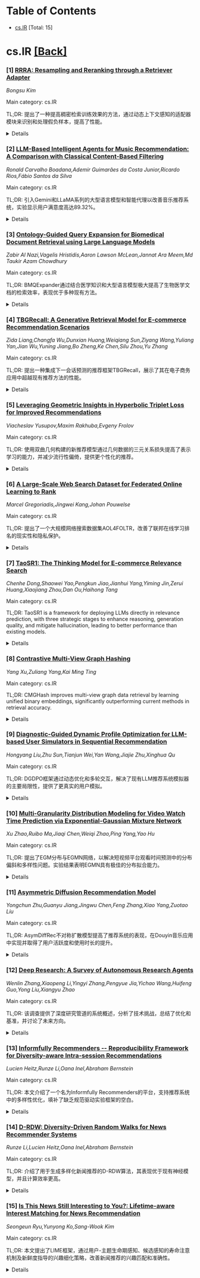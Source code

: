 <div id=toc></div>

# Table of Contents

- [cs.IR](#cs.IR) [Total: 15]


<div id='cs.IR'></div>

# cs.IR [[Back]](#toc)

### [1] [RRRA: Resampling and Reranking through a Retriever Adapter](https://arxiv.org/abs/2508.11670)
*Bongsu Kim*

Main category: cs.IR

TL;DR: 提出了一种提高稠密检索训练效果的方法，通过动态上下文感知的适配器模块来识别和处理假负样本，提高了性能。


<details>
  <summary>Details</summary>
Motivation: 动机在于改善稠密检索中的训练质量，通过选择高质量的难负样本并避免假负样本的影响。

Method: 提出了一种可学习的适配模块，它可以监控双编码器的表示来估算难负样本是假负样本的可能性。

Result: 在标准基准测试中，增强适配器的框架持续优于强大的双编码器基线，这说明在稠密检索中明确建模假负样本的优势。

Conclusion: 明确的假负样本建模确实可以提高稠密检索的表现。

Abstract: In dense retrieval, effective training hinges on selecting high quality hard
negatives while avoiding false negatives. Recent methods apply heuristics based
on positive document scores to identify hard negatives, improving both
performance and interpretability. However, these global, example agnostic
strategies often miss instance specific false negatives. To address this, we
propose a learnable adapter module that monitors Bi-Encoder representations to
estimate the likelihood that a hard negative is actually a false negative. This
probability is modeled dynamically and contextually, enabling fine-grained,
query specific judgments. The predicted scores are used in two downstream
components: (1) resampling, where negatives are reweighted during training, and
(2) reranking, where top-k retrieved documents are reordered at inference.
Empirical results on standard benchmarks show that our adapter-enhanced
framework consistently outperforms strong Bi-Encoder baselines, underscoring
the benefit of explicit false negative modeling in dense retrieval.

</details>


### [2] [LLM-Based Intelligent Agents for Music Recommendation: A Comparison with Classical Content-Based Filtering](https://arxiv.org/abs/2508.11671)
*Ronald Carvalho Boadana,Ademir Guimarães da Costa Junior,Ricardo Rios,Fábio Santos da Silva*

Main category: cs.IR

TL;DR: 引入Gemini和LLaMA系列的大型语言模型和智能代理以改善音乐推荐系统，实验显示用户满意度高达89.32%。


<details>
  <summary>Details</summary>
Motivation: 由于音乐在流媒体平台上的可用性不断增加，用户面临信息过载的问题。

Method: 研究人员使用来自Gemini和LLaMA系列的大型语言模型（LLMs），结合智能代理，构建了一个多智能体个性化音乐推荐系统。

Result: LLMs在用户满意度、创新性和计算效率方面表现优于传统内容推荐模型，用户满意率可达到89.32%。

Conclusion: 结果表明，LLMs在音乐推荐系统中具有很大的应用潜力。

Abstract: The growing availability of music on streaming platforms has led to
information overload for users. To address this issue and enhance the user
experience, increasingly sophisticated recommendation systems have been
proposed. This work investigates the use of Large Language Models (LLMs) from
the Gemini and LLaMA families, combined with intelligent agents, in a
multi-agent personalized music recommendation system. The results are compared
with a traditional content-based recommendation model, considering user
satisfaction, novelty, and computational efficiency. LLMs achieved satisfaction
rates of up to \textit{89{,}32\%}, indicating their promising potential in
music recommendation systems.

</details>


### [3] [Ontology-Guided Query Expansion for Biomedical Document Retrieval using Large Language Models](https://arxiv.org/abs/2508.11784)
*Zabir Al Nazi,Vagelis Hristidis,Aaron Lawson McLean,Jannat Ara Meem,Md Taukir Azam Chowdhury*

Main category: cs.IR

TL;DR: BMQExpander通过结合医学知识和大型语言模型极大提高了生物医学文档的检索效率，表现优于多种现有方法。


<details>
  <summary>Details</summary>
Motivation: 有效的问答系统需要有效的文档检索技术，而生物医学领域的特定词汇和语义模糊性使这一任务具有挑战性。

Method: 提出了BMQExpander，一种结合UMLS Meta词库和大型语言模型（LLMs）的新型本体感知查询扩展管道。

Result: 在NFCorpus、TREC-COVID和SciFact三个生物医学信息检索基准测试中，BMQExpander比稀疏基线提高了22.1%，比最强基线提高了6.5%。在查询扰动设置下，BMQExpander较强基线提高了15.7%。

Conclusion: BMQExpander在生物医学信息检索中表现优异，具有较好的通用性，并在查询扩展中产生较少的幻觉。

Abstract: Effective Question Answering (QA) on large biomedical document collections
requires effective document retrieval techniques. The latter remains a
challenging task due to the domain-specific vocabulary and semantic ambiguity
in user queries. We propose BMQExpander, a novel ontology-aware query expansion
pipeline that combines medical knowledge - definitions and relationships - from
the UMLS Metathesaurus with the generative capabilities of large language
models (LLMs) to enhance retrieval effectiveness. We implemented several
state-of-the-art baselines, including sparse and dense retrievers, query
expansion methods, and biomedical-specific solutions. We show that BMQExpander
has superior retrieval performance on three popular biomedical Information
Retrieval (IR) benchmarks: NFCorpus, TREC-COVID, and SciFact - with
improvements of up to 22.1% in NDCG@10 over sparse baselines and up to 6.5%
over the strongest baseline. Further, BMQExpander generalizes robustly under
query perturbation settings, in contrast to supervised baselines, achieving up
to 15.7% improvement over the strongest baseline. As a side contribution, we
publish our paraphrased benchmarks. Finally, our qualitative analysis shows
that BMQExpander has fewer hallucinations compared to other LLM-based query
expansion baselines.

</details>


### [4] [TBGRecall: A Generative Retrieval Model for E-commerce Recommendation Scenarios](https://arxiv.org/abs/2508.11977)
*Zida Liang,Changfa Wu,Dunxian Huang,Weiqiang Sun,Ziyang Wang,Yuliang Yan,Jian Wu,Yuning Jiang,Bo Zheng,Ke Chen,Silu Zhou,Yu Zhang*

Main category: cs.IR

TL;DR: 提出一种集成下一会话预测的推荐框架TBGRecall，展示了其在电子商务应用中超越现有推荐方法的性能。


<details>
  <summary>Details</summary>
Motivation: 提升推荐系统，减少生成模型在检索任务中的局限性。

Method: 提出TBGRecall框架，融合下一会话预测（NSP），通过将输入样本分割为多会话序列并运用增量训练方法提高训练效率。

Result: TBGRecall在公开基准测试和大规模工业数据集上表现优于现有推荐方法，并展示了明显的缩放规律趋势。

Conclusion: NSP显著提升了电子商务生成推荐系统的有效性。

Abstract: Recommendation systems are essential tools in modern e-commerce, facilitating
personalized user experiences by suggesting relevant products. Recent
advancements in generative models have demonstrated potential in enhancing
recommendation systems; however, these models often exhibit limitations in
optimizing retrieval tasks, primarily due to their reliance on autoregressive
generation mechanisms. Conventional approaches introduce sequential
dependencies that impede efficient retrieval, as they are inherently unsuitable
for generating multiple items without positional constraints within a single
request session. To address these limitations, we propose TBGRecall, a
framework integrating Next Session Prediction (NSP), designed to enhance
generative retrieval models for e-commerce applications. Our framework
reformulation involves partitioning input samples into multi-session sequences,
where each sequence comprises a session token followed by a set of item tokens,
and then further incorporate multiple optimizations tailored to the generative
task in retrieval scenarios. In terms of training methodology, our pipeline
integrates limited historical data pre-training with stochastic partial
incremental training, significantly improving training efficiency and
emphasizing the superiority of data recency over sheer data volume. Our
extensive experiments, conducted on public benchmarks alongside a large-scale
industrial dataset from TaoBao, show TBGRecall outperforms the state-of-the-art
recommendation methods, and exhibits a clear scaling law trend. Ultimately, NSP
represents a significant advancement in the effectiveness of generative
recommendation systems for e-commerce applications.

</details>


### [5] [Leveraging Geometric Insights in Hyperbolic Triplet Loss for Improved Recommendations](https://arxiv.org/abs/2508.11978)
*Viacheslav Yusupov,Maxim Rakhuba,Evgeny Frolov*

Main category: cs.IR

TL;DR: 使用双曲几何构建的新推荐模型通过几何数据的三元关系损失提高了表示学习的能力，并减少流行性偏倚，提供更个性化的推荐。


<details>
  <summary>Details</summary>
Motivation: 利用双曲几何可以在推荐系统中更好地捕捉互动数据中的复杂模式，提高表示学习的能力和计算稳定性。

Method: 重新定义双曲距离以提高表示能力；使用三元关系损失将用户与其偏好和非偏好选择的三元关系进行建模，以更好地捕捉用户项目交互。

Result: 双曲方法不仅优于现有的欧几里得和双曲模型，还减少了流行性偏倚，带来了更多样化和个性化的推荐。

Conclusion: 本文提出了一种新颖的双曲推荐模型，在提高表示学习的同时增加了计算稳定性，通过改变双曲距离的定义提高了表示能力，能够学习更具表达力的用户和项目表示。

Abstract: Recent studies have demonstrated the potential of hyperbolic geometry for
capturing complex patterns from interaction data in recommender systems. In
this work, we introduce a novel hyperbolic recommendation model that uses
geometrical insights to improve representation learning and increase
computational stability at the same time. We reformulate the notion of
hyperbolic distances to unlock additional representation capacity over
conventional Euclidean space and learn more expressive user and item
representations. To better capture user-items interactions, we construct a
triplet loss that models ternary relations between users and their
corresponding preferred and nonpreferred choices through a mix of pairwise
interaction terms driven by the geometry of data. Our hyperbolic approach not
only outperforms existing Euclidean and hyperbolic models but also reduces
popularity bias, leading to more diverse and personalized recommendations.

</details>


### [6] [A Large-Scale Web Search Dataset for Federated Online Learning to Rank](https://arxiv.org/abs/2508.12353)
*Marcel Gregoriadis,Jingwei Kang,Johan Pouwelse*

Main category: cs.IR

TL;DR: 提出了一个大规模网络搜索数据集AOL4FOLTR，改善了联邦在线学习排名的现实性和隐私保护。


<details>
  <summary>Details</summary>
Motivation: 集中收集搜索交互日志进行排名模型训练会引发显著的隐私问题。

Method: 提出了AOL4FOLTR，一个包含260万次查询、涉及1万名用户的大规模网络搜索数据集，包含用户标识符、真实点击数据和查询时间戳。

Result: AOL4FOLTR数据集解决了现有基准测试的关键限制，可以进行真实的用户分区、行为建模和异步联邦学习场景。

Conclusion: AOL4FOLTR提供了更现实的实验结果，促进了隐私保护的联邦在线学习排名研究的发展。

Abstract: The centralized collection of search interaction logs for training ranking
models raises significant privacy concerns. Federated Online Learning to Rank
(FOLTR) offers a privacy-preserving alternative by enabling collaborative model
training without sharing raw user data. However, benchmarks in FOLTR are
largely based on random partitioning of classical learning-to-rank datasets,
simulated user clicks, and the assumption of synchronous client participation.
This oversimplifies real-world dynamics and undermines the realism of
experimental results. We present AOL4FOLTR, a large-scale web search dataset
with 2.6 million queries from 10,000 users. Our dataset addresses key
limitations of existing benchmarks by including user identifiers, real click
data, and query timestamps, enabling realistic user partitioning, behavior
modeling, and asynchronous federated learning scenarios.

</details>


### [7] [TaoSR1: The Thinking Model for E-commerce Relevance Search](https://arxiv.org/abs/2508.12365)
*Chenhe Dong,Shaowei Yao,Pengkun Jiao,Jianhui Yang,Yiming Jin,Zerui Huang,Xiaojiang Zhou,Dan Ou,Haihong Tang*

Main category: cs.IR

TL;DR: TaoSR1 is a framework for deploying LLMs directly in relevance prediction, with three strategic stages to enhance reasoning, generation quality, and mitigate hallucination, leading to better performance than existing models.


<details>
  <summary>Details</summary>
Motivation: To address the limitations of BERT-based models in semantic matching due to lack of complex reasoning capabilities and to improve the feasibility of deploying Large Language Models directly for relevance prediction in e-commerce search, overcoming issues like error accumulation and hallucination.

Method: The proposed TaoSR1 framework includes three stages: (1) Supervised Fine-Tuning with Chain-of-Thought (CoT) that instills reasoning; (2) Offline sampling with a pass@N strategy and Direct Preference Optimization for improved generation quality; and (3) Difficulty-based dynamic sampling with Group Relative Policy Optimization to mitigate discriminative hallucination, combined with post-CoT processing and cumulative probability-based partitioning for efficient online deployment.

Result: The TaoSR1 framework achieves significant improvements over baseline models in relevance prediction tasks, both in offline datasets and in online human evaluations, showing the effectiveness of its strategic stages and techniques.

Conclusion: TaoSR1 framework significantly outperforms existing models both offline and in human evaluations online, providing a novel approach to LLM deployment in relevance classification.

Abstract: Query-product relevance prediction is a core task in e-commerce search.
BERT-based models excel at semantic matching but lack complex reasoning
capabilities. While Large Language Models (LLMs) are explored, most still use
discriminative fine-tuning or distill to smaller models for deployment. We
propose a framework to directly deploy LLMs for this task, addressing key
challenges: Chain-of-Thought (CoT) error accumulation, discriminative
hallucination, and deployment feasibility. Our framework, TaoSR1, involves
three stages: (1) Supervised Fine-Tuning (SFT) with CoT to instill reasoning;
(2) Offline sampling with a pass@N strategy and Direct Preference Optimization
(DPO) to improve generation quality; and (3) Difficulty-based dynamic sampling
with Group Relative Policy Optimization (GRPO) to mitigate discriminative
hallucination. Additionally, post-CoT processing and a cumulative
probability-based partitioning method enable efficient online deployment.
TaoSR1 significantly outperforms baselines on offline datasets and achieves
substantial gains in online side-by-side human evaluations, introducing a novel
paradigm for applying CoT reasoning to relevance classification.

</details>


### [8] [Contrastive Multi-View Graph Hashing](https://arxiv.org/abs/2508.12377)
*Yang Xu,Zuliang Yang,Kai Ming Ting*

Main category: cs.IR

TL;DR: CMGHash improves multi-view graph data retrieval by learning unified binary embeddings, significantly outperforming current methods in retrieval accuracy.


<details>
  <summary>Details</summary>
Motivation: The motivation is the challenge of effectively encoding and fusing complex topological information from multiple heterogeneous graph views to create unified binary embeddings for multi-view graph data retrieval.

Method: The method proposed is Contrastive Multi-view Graph Hashing (CMGHash), which is an end-to-end framework for learning unified binary embeddings from multi-view graph data. It uses a contrastive multi-view graph loss to learn a consensus node representation space, pulling $k$-nearest neighbors closer and pushing away non-neighbor nodes. Binarization constraints are then imposed for conversion to binary embedding space.

Result: Experiments on several benchmark datasets show that CMGHash achieves superior retrieval accuracy compared to existing methods.

Conclusion: CMGHash significantly outperforms existing approaches in terms of retrieval accuracy for multi-view graph data.

Abstract: Multi-view graph data, which both captures node attributes and rich
relational information from diverse sources, is becoming increasingly prevalent
in various domains. The effective and efficient retrieval of such data is an
important task. Although multi-view hashing techniques have offered a paradigm
for fusing diverse information into compact binary codes, they typically assume
attributes-based inputs per view. This makes them unsuitable for multi-view
graph data, where effectively encoding and fusing complex topological
information from multiple heterogeneous graph views to generate unified binary
embeddings remains a significant challenge. In this work, we propose
Contrastive Multi-view Graph Hashing (CMGHash), a novel end-to-end framework
designed to learn unified and discriminative binary embeddings from multi-view
graph data. CMGHash learns a consensus node representation space using a
contrastive multi-view graph loss, which aims to pull $k$-nearest neighbors
from all graphs closer while pushing away negative pairs, i.e., non-neighbor
nodes. Moreover, we impose binarization constraints on this consensus space,
enabling its conversion to a corresponding binary embedding space at minimal
cost. Extensive experiments on several benchmark datasets demonstrate that
CMGHash significantly outperforms existing approaches in terms of retrieval
accuracy.

</details>


### [9] [Diagnostic-Guided Dynamic Profile Optimization for LLM-based User Simulators in Sequential Recommendation](https://arxiv.org/abs/2508.12645)
*Hongyang Liu,Zhu Sun,Tianjun Wei,Yan Wang,Jiajie Zhu,Xinghua Qu*

Main category: cs.IR

TL;DR: DGDPO框架通过动态优化和多轮交互，解决了现有LLM推荐系统模拟器的主要局限性，提供了更真实的用户模拟。


<details>
  <summary>Details</summary>
Motivation: 现有基于LLM的用户模拟器存在对用户画像构建不准确和单一轮反馈交互不真实的问题。

Method: 我们的方法结合了一个专门的LLM诊断模块和一个通用的LLM处理模块，通过多轮交互过程优化用户画像。

Result: 通过在三个真实数据集上进行的大量实验，验证了我们所提出的框架的有效性。

Conclusion: 本文提出了一种名为DGDPO的框架，通过动态和迭代优化过程来增强推荐系统中用户模拟的准确性和完整性。

Abstract: Recent advances in large language models (LLMs) have enabled realistic user
simulators for developing and evaluating recommender systems (RSs). However,
existing LLM-based simulators for RSs face two major limitations: (1) static
and single-step prompt-based inference that leads to inaccurate and incomplete
user profile construction; (2) unrealistic and single-round
recommendation-feedback interaction pattern that fails to capture real-world
scenarios. To address these limitations, we propose DGDPO (Diagnostic-Guided
Dynamic Profile Optimization), a novel framework that constructs user profile
through a dynamic and iterative optimization process to enhance the simulation
fidelity. Specifically, DGDPO incorporates two core modules within each
optimization loop: firstly, a specialized LLM-based diagnostic module,
calibrated through our novel training strategy, accurately identifies specific
defects in the user profile. Subsequently, a generalized LLM-based treatment
module analyzes the diagnosed defect and generates targeted suggestions to
refine the profile. Furthermore, unlike existing LLM-based user simulators that
are limited to single-round interactions, we are the first to integrate DGDPO
with sequential recommenders, enabling a bidirectional evolution where user
profiles and recommendation strategies adapt to each other over multi-round
interactions. Extensive experiments conducted on three real-world datasets
demonstrate the effectiveness of our proposed framework.

</details>


### [10] [Multi-Granularity Distribution Modeling for Video Watch Time Prediction via Exponential-Gaussian Mixture Network](https://arxiv.org/abs/2508.12665)
*Xu Zhao,Ruibo Ma,Jiaqi Chen,Weiqi Zhao,Ping Yang,Yao Hu*

Main category: cs.IR

TL;DR: 提出了EGM分布与EGMN网络，以解决短视频平台观看时间预测中的分布偏斜和多样性问题。实验结果表明EGMN具有极佳的分布拟合能力。


<details>
  <summary>Details</summary>
Motivation: 准确的观看时间预测对于提升用户参与度至关重要，但也面临着多粒度级别上的复杂分布特征挑战。

Method: 提出了一个指数-高斯混合网络（EGMN）进行EGM分布参数化，其中包括隐藏表示编码器和混合参数生成器两个关键模块。

Result: 通过在公共数据集上的离线实验和在小红书应用上的在线A/B测试验证了EGMN相较于现有最先进方法的优越性。

Conclusion: EGMN在粗粒度到细粒度水平上表现出卓越的分布拟合能力。

Abstract: Accurate watch time prediction is crucial for enhancing user engagement in
streaming short-video platforms, although it is challenged by complex
distribution characteristics across multi-granularity levels. Through
systematic analysis of real-world industrial data, we uncover two critical
challenges in watch time prediction from a distribution aspect: (1)
coarse-grained skewness induced by a significant concentration of quick-skips1,
(2) fine-grained diversity arising from various user-video interaction
patterns. Consequently, we assume that the watch time follows the
Exponential-Gaussian Mixture (EGM) distribution, where the exponential and
Gaussian components respectively characterize the skewness and diversity.
Accordingly, an Exponential-Gaussian Mixture Network (EGMN) is proposed for the
parameterization of EGM distribution, which consists of two key modules: a
hidden representation encoder and a mixture parameter generator. We conducted
extensive offline experiments on public datasets and online A/B tests on the
industrial short-video feeding scenario of Xiaohongshu App to validate the
superiority of EGMN compared with existing state-of-the-art methods.
Remarkably, comprehensive experimental results have proven that EGMN exhibits
excellent distribution fitting ability across coarse-to-fine-grained levels. We
open source related code on Github: https://github.com/BestActionNow/EGMN.

</details>


### [11] [Asymmetric Diffusion Recommendation Model](https://arxiv.org/abs/2508.12706)
*Yongchun Zhu,Guanyu Jiang,Jingwu Chen,Feng Zhang,Xiao Yang,Zuotao Liu*

Main category: cs.IR

TL;DR: AsymDiffRec不对称扩散模型提高了推荐系统的表现，在Douyin音乐应用中实现并取得了用户活跃度和使用时长的提升。


<details>
  <summary>Details</summary>
Motivation: 受到扩散模型成就的激励，尝试在离散数据空间中增强推荐系统的表示学习，同时避免高斯噪声对个性化信息的破坏。

Method: 提出了一种不对称扩散推荐模型（AsymDiffRec），通过不对称方式学习正向和逆向过程，模拟推荐样本中的缺失特征，采用任务导向的优化策略提高隐性特征空间的个性化信息保留。

Result: 在线A/B测试中，用户活跃天数和应用使用时长分别提升了0.131%和0.166%；离线实验也显示了性能的改善。该方法已在Douyin音乐应用中实现。

Conclusion: AsymDiffRec方法通过不对称的扩散模型学习增强了推荐系统的表现，成功提高了用户活跃度和应用使用时长。

Abstract: Recently, motivated by the outstanding achievements of diffusion models, the
diffusion process has been employed to strengthen representation learning in
recommendation systems. Most diffusion-based recommendation models typically
utilize standard Gaussian noise in symmetric forward and reverse processes in
continuous data space. Nevertheless, the samples derived from recommendation
systems inhabit a discrete data space, which is fundamentally different from
the continuous one. Moreover, Gaussian noise has the potential to corrupt
personalized information within latent representations. In this work, we
propose a novel and effective method, named Asymmetric Diffusion Recommendation
Model (AsymDiffRec), which learns forward and reverse processes in an
asymmetric manner. We define a generalized forward process that simulates the
missing features in real-world recommendation samples. The reverse process is
then performed in an asymmetric latent feature space. To preserve personalized
information within the latent representation, a task-oriented optimization
strategy is introduced. In the serving stage, the raw sample with missing
features is regarded as a noisy input to generate a denoising and robust
representation for the final prediction. By equipping base models with
AsymDiffRec, we conduct online A/B tests, achieving improvements of +0.131% and
+0.166% in terms of users' active days and app usage duration respectively.
Additionally, the extended offline experiments also demonstrate improvements.
AsymDiffRec has been implemented in the Douyin Music App.

</details>


### [12] [Deep Research: A Survey of Autonomous Research Agents](https://arxiv.org/abs/2508.12752)
*Wenlin Zhang,Xiaopeng Li,Yingyi Zhang,Pengyue Jia,Yichao Wang,Huifeng Guo,Yong Liu,Xiangyu Zhao*

Main category: cs.IR

TL;DR: 该调查提供了深度研究管道的系统概述，分析了技术挑战，总结了优化和基准，并讨论了未来方向。


<details>
  <summary>Details</summary>
Motivation: 为了克服LLMs在内部知识界限上的局限性，提出了深度研究的范式，以便通过网络证据生成全面和忠实的分析报告。

Method: 采用系统综述的方法，从规划、问题开发、网络探索和报告生成四个阶段分析现有技术挑战和分类方法。

Result: 提供了深度研究管道的系统概述，分类了代表性技术，并总结了优化技术和基准测试进展。探讨了挑战和未来研究方向。

Conclusion: 本文概述了深度研究管道的核心阶段，并分析了每个阶段的技术挑战和方法。总结了近期优化技术的进展，以及深度研究领域的基准测试，并探讨了开放性问题及未来研究方向。

Abstract: The rapid advancement of large language models (LLMs) has driven the
development of agentic systems capable of autonomously performing complex
tasks. Despite their impressive capabilities, LLMs remain constrained by their
internal knowledge boundaries. To overcome these limitations, the paradigm of
deep research has been proposed, wherein agents actively engage in planning,
retrieval, and synthesis to generate comprehensive and faithful analytical
reports grounded in web-based evidence. In this survey, we provide a systematic
overview of the deep research pipeline, which comprises four core stages:
planning, question developing, web exploration, and report generation. For each
stage, we analyze the key technical challenges and categorize representative
methods developed to address them. Furthermore, we summarize recent advances in
optimization techniques and benchmarks tailored for deep research. Finally, we
discuss open challenges and promising research directions, aiming to chart a
roadmap toward building more capable and trustworthy deep research agents.

</details>


### [13] [Informfully Recommenders -- Reproducibility Framework for Diversity-aware Intra-session Recommendations](https://arxiv.org/abs/2508.13019)
*Lucien Heitz,Runze Li,Oana Inel,Abraham Bernstein*

Main category: cs.IR

TL;DR: 本文介绍了一个名为Informfully Recommenders的平台，支持推荐系统中的多样性优化，填补了缺乏规范驱动实验框架的空白。


<details>
  <summary>Details</summary>
Motivation: 当前推荐系统领域缺乏一个全面的规范驱动实验框架，无法支持在推荐管道的不同阶段进行实验。

Method: 建立了一个名为Informfully Recommenders的延伸平台，提供从数据集预处理到多样性优化的模型、专用的会话内项目重新排名和广泛的多样性度量的端到端解决方案。

Result: 通过新闻领域的广泛离线实验展示了该扩展的功能。

Conclusion: 本文提出了一个名为Informfully Recommenders的平台，用于支持多样性设计并建立在Cornac之上，以填补推荐系统中缺乏规范驱动实验框架的空白。

Abstract: Norm-aware recommender systems have gained increased attention, especially
for diversity optimization. The recommender systems community has
well-established experimentation pipelines that support reproducible
evaluations by facilitating models' benchmarking and comparisons against
state-of-the-art methods. However, to the best of our knowledge, there is
currently no reproducibility framework to support thorough norm-driven
experimentation at the pre-processing, in-processing, post-processing, and
evaluation stages of the recommender pipeline. To address this gap, we present
Informfully Recommenders, a first step towards a normative reproducibility
framework that focuses on diversity-aware design built on Cornac. Our extension
provides an end-to-end solution for implementing and experimenting with
normative and general-purpose diverse recommender systems that cover 1) dataset
pre-processing, 2) diversity-optimized models, 3) dedicated intrasession item
re-ranking, and 4) an extensive set of diversity metrics. We demonstrate the
capabilities of our extension through an extensive offline experiment in the
news domain.

</details>


### [14] [D-RDW: Diversity-Driven Random Walks for News Recommender Systems](https://arxiv.org/abs/2508.13035)
*Runze Li,Lucien Heitz,Oana Inel,Abraham Bernstein*

Main category: cs.IR

TL;DR: 介绍了用于生成多样化新闻推荐的D-RDW算法，其表现优于现有神经模型，并且计算效率更高。


<details>
  <summary>Details</summary>
Motivation: 需要一种透明且高效的方法，将编辑的规范和价值观整合到新闻推荐过程中。

Method: 本文提出了D-RDW算法，这是一种轻量级算法和重排序技术，结合了传统随机游走算法的多样化能力和新闻文章属性的可定制目标分布。

Result: D-RDW算法与最先进的神经模型相比，在文章情感和政治党派提及等多样性指标上表现更佳，计算效率更高。

Conclusion: D-RDW算法能够生成多样化的新闻推荐，并在多项多样性指标上表现优异，且计算效率较高。

Abstract: This paper introduces Diversity-Driven RandomWalks (D-RDW), a lightweight
algorithm and re-ranking technique that generates diverse news recommendations.
D-RDW is a societal recommender, which combines the diversification
capabilities of the traditional random walk algorithms with customizable target
distributions of news article properties. In doing so, our model provides a
transparent approach for editors to incorporate norms and values into the
recommendation process. D-RDW shows enhanced performance across key diversity
metrics that consider the articles' sentiment and political party mentions when
compared to state-of-the-art neural models. Furthermore, D-RDW proves to be
more computationally efficient than existing approaches.

</details>


### [15] [Is This News Still Interesting to You?: Lifetime-aware Interest Matching for News Recommendation](https://arxiv.org/abs/2508.13064)
*Seongeun Ryu,Yunyong Ko,Sang-Wook Kim*

Main category: cs.IR

TL;DR: 本文提出了LIME框架，通过用户-主题生命期感知、候选感知的寿命注意机制及新鲜度指导的兴趣细化策略，改善新闻推荐的兴趣匹配和准确性。


<details>
  <summary>Details</summary>
Motivation: 为了应对在线新闻平台的信息过载问题，个性化新闻推荐致力于提供符合用户兴趣的新闻文章。尽管之前的研究通过精细化的新闻和用户表示改进了兴趣匹配，但在时间相关的挑战方面（如用户兴趣的持久性和新闻在不同主题和用户间的寿命变异）仍未得到充分探索。

Method: 提出了一种新颖的名为LIME（Lifetime-aware Interest Matching for nEws recommendation）的框架，通过三个关键策略共同应对这些挑战：（1）用户-主题生命期感知的年龄表示，以捕捉与用户-主题对相关的新闻相对年龄，（2）候选感知的寿命注意机制，用于生成时间对齐的用户表示，（3）以新鲜度指导的兴趣细化机制在预测时优先选择有效的候选新闻。

Result: 在两个真实世界数据集上进行的广泛实验表明，LIME始终优于多种先进的新闻推荐方法，其模型无关的策略显著提高了推荐准确性。

Conclusion: LIME框架成功解决了用户兴趣持久性推断和不同主题及用户间新闻寿命变异问题，较现有方法在推荐准确性上取得了显著优势。

Abstract: Personalized news recommendation aims to deliver news articles aligned with
users' interests, serving as a key solution to alleviate the problem of
information overload on online news platforms. While prior work has improved
interest matching through refined representations of news and users, the
following time-related challenges remain underexplored: (C1) leveraging the age
of clicked news to infer users' interest persistence, and (C2) modeling the
varying lifetime of news across topics and users. To jointly address these
challenges, we propose a novel Lifetime-aware Interest Matching framework for
nEws recommendation, named LIME, which incorporates three key strategies: (1)
User-Topic lifetime-aware age representation to capture the relative age of
news with respect to a user-topic pair, (2) Candidate-aware lifetime attention
for generating temporally aligned user representation, and (3) Freshness-guided
interest refinement for prioritizing valid candidate news at prediction time.
Extensive experiments on two real-world datasets demonstrate that LIME
consistently outperforms a wide range of state-of-the-art news recommendation
methods, and its model agnostic strategies significantly improve recommendation
accuracy.

</details>
